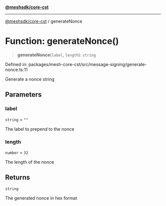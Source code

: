 [**@meshsdk/core-cst**](../README.md)

***

[@meshsdk/core-cst](../globals.md) / generateNonce

# Function: generateNonce()

> **generateNonce**(`label`, `length`): `string`

Defined in: packages/mesh-core-cst/src/message-signing/generate-nonce.ts:11

Generate a nonce string

## Parameters

### label

`string` = `""`

The label to prepend to the nonce

### length

`number` = `32`

The length of the nonce

## Returns

`string`

The generated nonce in hex format
